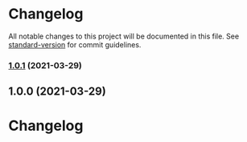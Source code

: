 # Changelog

All notable changes to this project will be documented in this file. See [standard-version](https://github.com/conventional-changelog/standard-version) for commit guidelines.

### [1.0.1](https://github.com/spitfire77/km-front/compare/@kontent-market/eslint-config@1.0.0...@kontent-market/eslint-config@1.0.1) (2021-03-29)

## 1.0.0 (2021-03-29)

# Changelog
